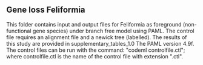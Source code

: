## Gene loss Feliformia
This folder contains input and output files for Feliformia as foreground (non-functional gene species) under branch free model using PAML. 
The control file requires an alignment file and a newick tree (labelled). 
The results of this study are provided in supplementary_tables_1.0 The PAML version 4.9f. 
The control files can be run with the command: "codeml controlfile.ctl"; where controlfile.ctl is the name of the control file with extension ".ctl".
